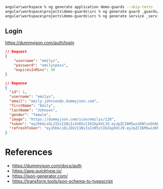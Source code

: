
```zsh
angular\workspace % ng generate application demo-guards --skip-tests
angular\workspace\projects\demo-guards\src % ng generate guard _guards/auth
angular\workspace\projects\demo-guards\src % ng generate service _services/account
```

## Login

https://dummyjson.com/auth/login

```json
// Request
{    
	"username": "emilys",
	"password": "emilyspass",
	"expiresInMins": 30
}

// Reponse
{
  "id": 1,
  "username": "emilys",
  "email": "emily.johnson@x.dummyjson.com",
  "firstName": "Emily",
  "lastName": "Johnson",
  "gender": "female",
  "image": "https://dummyjson.com/icon/emilys/128",
  "token": "eyJhbGciOiJIUzI1NiIsInR5cCI6IkpXVCJ9.eyJpZCI6MSwidXNlcm5hbWUiOiJlbWlseXMiLCJlbWFpbCI6ImVtaWx5LmpvaG5zb25AeC5kdW1teWpzb24uY29tIiwiZmlyc3ROYW1lIjoiRW1pbHkiLCJsYXN0TmFtZSI6IkpvaG5zb24iLCJnZW5kZXIiOiJmZW1hbGUiLCJpbWFnZSI6Imh0dHBzOi8vZHVtbXlqc29uLmNvbS9pY29uL2VtaWx5cy8xMjgiLCJpYXQiOjE3MjI1ODg0MTQsImV4cCI6MTcyMjU5MDIxNH0._DeNKlr4by_L853Dpw0rWhRCw3M3WfFxDVEKdXzIv9k",
  "refreshToken": "eyJhbGciOiJIUzI1NiIsInR5cCI6IkpXVCJ9.eyJpZCI6MSwidXNlcm5hbWUiOiJlbWlseXMiLCJlbWFpbCI6ImVtaWx5LmpvaG5zb25AeC5kdW1teWpzb24uY29tIiwiZmlyc3ROYW1lIjoiRW1pbHkiLCJsYXN0TmFtZSI6IkpvaG5zb24iLCJnZW5kZXIiOiJmZW1hbGUiLCJpbWFnZSI6Imh0dHBzOi8vZHVtbXlqc29uLmNvbS9pY29uL2VtaWx5cy8xMjgiLCJpYXQiOjE3MjI1ODg0MTQsImV4cCI6MTcyNTE4MDQxNH0.GKDJEkLhpmpcHp0nfukGTdNzDpyJzSo_PTh0Otpo1JI"
}
```







# References
* https://dummyjson.com/docs/auth
* https://app.quicktype.io/
* https://json-generator.com/
* https://transform.tools/json-schema-to-typescript